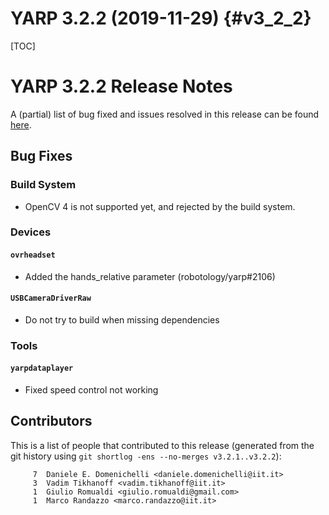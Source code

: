 YARP 3.2.2 (2019-11-29)                                                {#v3_2_2}
=======================

[TOC]

YARP 3.2.2 Release Notes
========================


A (partial) list of bug fixed and issues resolved in this release can be found
[here](https://github.com/robotology/yarp/issues?q=label%3A%22Fixed+in%3A+YARP+v3.2.2%22).


Bug Fixes
---------

### Build System

* OpenCV 4 is not supported yet, and rejected by the build system.


### Devices

#### `ovrheadset`

* Added the hands_relative parameter (robotology/yarp#2106)

#### `USBCameraDriverRaw`

* Do not try to build when missing dependencies


### Tools

#### `yarpdataplayer`

* Fixed speed control not working


Contributors
------------

This is a list of people that contributed to this release (generated from the
git history using `git shortlog -ens --no-merges v3.2.1..v3.2.2`):

```
     7	Daniele E. Domenichelli <daniele.domenichelli@iit.it>
     3	Vadim Tikhanoff <vadim.tikhanoff@iit.it>
     1	Giulio Romualdi <giulio.romualdi@gmail.com>
     1	Marco Randazzo <marco.randazzo@iit.it>
```

